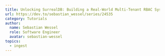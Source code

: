 ```yaml
---
title: Unlocking SurrealDB: Building a Real-World Multi-Tenant RBAC System Made Easy (4 Part Series).
url: https://dev.to/sebastian_wessel/series/24535
category: Tutorials
author:
  name: Sebastian Wessel
  role: Software Engineer
  avatar: sebastian-wessel
topics:
  - ingest
---
```


